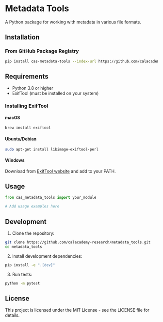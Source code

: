 # Metadata Tools

A Python package for working with metadata in various file formats.

## Installation

### From GitHub Package Registry

```bash
pip install cas-metadata-tools --index-url https://github.com/calacademy-research/metadata_tools/packages
```

## Requirements

- Python 3.8 or higher
- ExifTool (must be installed on your system)

### Installing ExifTool

#### macOS
```bash
brew install exiftool
```

#### Ubuntu/Debian
```bash
sudo apt-get install libimage-exiftool-perl
```

#### Windows
Download from [ExifTool website](https://exiftool.org/) and add to your PATH.

## Usage

```python
from cas_metadata_tools import your_module

# Add usage examples here
```

## Development

1. Clone the repository:
```bash
git clone https://github.com/calacademy-research/metadata_tools.git
cd metadata_tools
```

2. Install development dependencies:
```bash
pip install -e ".[dev]"
```

3. Run tests:
```bash
python -m pytest
```

## License

This project is licensed under the MIT License - see the LICENSE file for details.
